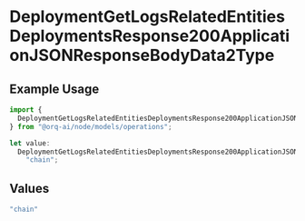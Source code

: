 # DeploymentGetLogsRelatedEntitiesDeploymentsResponse200ApplicationJSONResponseBodyData2Type

## Example Usage

```typescript
import {
  DeploymentGetLogsRelatedEntitiesDeploymentsResponse200ApplicationJSONResponseBodyData2Type,
} from "@orq-ai/node/models/operations";

let value:
  DeploymentGetLogsRelatedEntitiesDeploymentsResponse200ApplicationJSONResponseBodyData2Type =
    "chain";
```

## Values

```typescript
"chain"
```